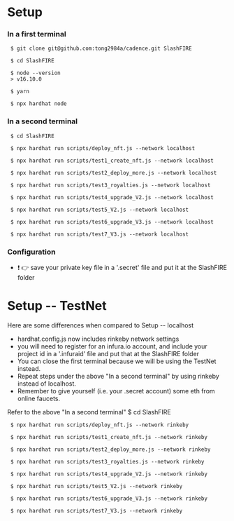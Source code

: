 # Setup
### In a first terminal
     $ git clone git@github.com:tong2984a/cadence.git SlashFIRE

     $ cd SlashFIRE

     $ node --version
     > v16.10.0

     $ yarn

     $ npx hardhat node

### In a second terminal
     $ cd SlashFIRE

     $ npx hardhat run scripts/deploy_nft.js --network localhost

     $ npx hardhat run scripts/test1_create_nft.js --network localhost

     $ npx hardhat run scripts/test2_deploy_more.js --network localhost

     $ npx hardhat run scripts/test3_royalties.js --network localhost

     $ npx hardhat run scripts/test4_upgrade_V2.js --network localhost

     $ npx hardhat run scripts/test5_V2.js --network localhost

     $ npx hardhat run scripts/test6_upgrade_V3.js --network localhost

     $ npx hardhat run scripts/test7_V3.js --network localhost

### Configuration
-  :exclamation: :point_right: save your private key file in a '.secret' file and put it at the SlashFIRE folder

# Setup -- TestNet
Here are some differences when compared to Setup -- localhost
- hardhat.config.js now includes rinkeby network settings
- you will need to register for an infura.io account, and include your project id in a '.infuraid' file and put that at the SlashFIRE folder
- You can close the first terminal because we will be using the TestNet instead.
- Repeat steps under the above "In a second terminal" by using rinkeby instead of localhost.
- Remember to give yourself (i.e. your .secret account) some eth from online faucets.

Refer to the above "In a second terminal"
     $ cd SlashFIRE

     $ npx hardhat run scripts/deploy_nft.js --network rinkeby

     $ npx hardhat run scripts/test1_create_nft.js --network rinkeby

     $ npx hardhat run scripts/test2_deploy_more.js --network rinkeby

     $ npx hardhat run scripts/test3_royalties.js --network rinkeby

     $ npx hardhat run scripts/test4_upgrade_V2.js --network rinkeby

     $ npx hardhat run scripts/test5_V2.js --network rinkeby

     $ npx hardhat run scripts/test6_upgrade_V3.js --network rinkeby

     $ npx hardhat run scripts/test7_V3.js --network rinkeby
